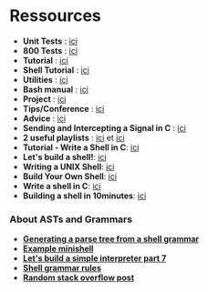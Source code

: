 # Ressources

- **Unit Tests** : [ici](https://docs.google.com/spreadsheets/d/1Wt26w8nPAoJ-xKwN2scdwfnp0QVq_D1XC9eNv0iPLDA/edit?usp=sharing)
- **800 Tests** : [ici](https://docs.google.com/spreadsheets/d/1BPW7k81LJPhGv2fbi35NIIoOC_mGZXQQJDnV0SjulFs/edit?gid=0#gid=0)
- **Tutorial** : [ici](https://m4nnb3ll.medium.com/minishell-building-a-mini-bash-a-42-project-b55a10598218)
- **Shell Tutorial** : [ici](https://www.cs.purdue.edu/homes/grr/SystemsProgrammingBook/Book/Chapter5-WritingYourOwnShell.pdf)
- **Utilities** : [ici](https://pubs.opengroup.org/onlinepubs/9699919799/utilities/V3_chap02.html)
- **Bash manual** : [ici](https://www.gnu.org/savannah-checkouts/gnu/bash/manual/bash.html)
- **Project** : [ici](https://github.com/Tablerase/42_Projects/tree/main/Projects/MiniShell)
- **Tips/Conference** : [ici](https://www.youtube.com/live/8tbaCbtdjeg)
- **Advice** : [ici](https://medium.com/@mostafa.omrane/mes-conseils-si-je-devais-recommencer-minishell-a9783c51ba1b)
- **Sending and Intercepting a Signal in C** : [ici](https://www.codequoi.com/en/sending-and-intercepting-a-signal-in-c/)
- **2 useful playlists** : [ici](https://youtube.com/playlist?list=PLGU1kcPKHMKj5yA0RPb5AK4QAhexmQwrW&si=2o0Tk06V1ZVGjWGi) et [ici](https://youtube.com/playlist?list=PL7_TuD9ZDMhg5uLHLyd8em13XBKfjzCzR&si=3_jRRlsrydlHJOQN)
- **Tutorial - Write a Shell in C**: [ici](https://brennan.io/2015/01/16/write-a-shell-in-c/)
- **Let's build a shell!**: [ici](https://github.com/kamalmarhubi/shell-workshop)
- **Writing a UNIX Shell**: [ici](https://indradhanush.github.io/blog/writing-a-unix-shell-part-1/)
- **Build Your Own Shell**: [ici](https://github.com/tokenrove/build-your-own-shell)
- **Write a shell in C**: [ici](https://danishpraka.sh/posts/write-a-shell/)
- **Building a shell in 10minutes**: [ici](https://www.youtube.com/watch?v=k6TTj4C0LF0)

### About ASTs and Grammars
- [**Generating a parse tree from a shell grammar**](https://dev.to/oyagci/generating-a-parse-tree-from-a-shell-grammar-f1)
- [**Example minishell**](https://github.com/mli42/at42minishell)
- [**Let's build a simple interpreter part 7**](https://ruslanspivak.com/lsbasi-part7/)
- [**Shell grammar rules**](https://pubs.opengroup.org/onlinepubs/9699919799/utilities/V3_chap02.html#tag_18_10_02)
- [**Random stack overflow post**](https://stackoverflow.com/questions/52666511/create-an-ast-from-bash-in-c)
